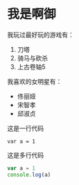 # 我是啊御

我玩过最好玩的游戏有：
1. 刀塔
2. 骑马与砍杀
3. 上古卷轴5

我喜欢的女明星有：
* 佟丽娅
* 宋智孝
* 邱淑贞


这是一行代码

    var a = 1
 

这是多行代码
```JavaScript
var a = 1
console.log(a)
```

